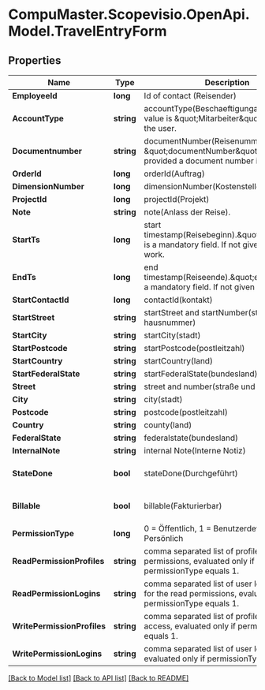 
# CompuMaster.Scopevisio.OpenApi.Model.TravelEntryForm

## Properties

Name | Type | Description | Notes
------------ | ------------- | ------------- | -------------
**EmployeeId** | **long** | Id of contact (Reisender) | 
**AccountType** | **string** | accountType(Beschaeftigungart). Default value is \&quot;Mitarbeiter\&quot; if not set by the user.  | [optional] 
**Documentnumber** | **string** | documentNumber(Reisenummer). \&quot;documentNumber\&quot; if not provided a document number is generated.  | [optional] 
**OrderId** | **long** | orderId(Auftrag) | [optional] 
**DimensionNumber** | **long** | dimensionNumber(Kostenstelle) | [optional] 
**ProjectId** | **long** | projectId(Projekt) | [optional] 
**Note** | **string** | note(Anlass der Reise). | [optional] 
**StartTs** | **long** | start timestamp(Reisebeginn).\&quot;startTs\&quot; is a mandatory field. If not given it is not work. | 
**EndTs** | **long** | end timestamp(Reiseende).\&quot;endTs\&quot; is a mandatory field. If not given it is not work. | 
**StartContactId** | **long** | contactId(kontakt) | [optional] 
**StartStreet** | **string** | startStreet and startNumber(straße und hausnummer) | [optional] 
**StartCity** | **string** | startCity(stadt) | [optional] 
**StartPostcode** | **string** | startPostcode(postleitzahl) | [optional] 
**StartCountry** | **string** | startCountry(land) | [optional] 
**StartFederalState** | **string** | startFederalState(bundesland) | [optional] 
**Street** | **string** | street and number(straße und Hausnummer) | [optional] 
**City** | **string** | city(stadt) | [optional] 
**Postcode** | **string** | postcode(postleitzahl) | [optional] 
**Country** | **string** | county(land) | [optional] 
**FederalState** | **string** | federalstate(bundesland) | [optional] 
**InternalNote** | **string** | internal Note(Interne Notiz) | [optional] 
**StateDone** | **bool** | stateDone(Durchgeführt) | [optional] [default to false]
**Billable** | **bool** | billable(Fakturierbar) | [optional] [default to false]
**PermissionType** | **long** | 0 &#x3D; Öffentlich, 1 &#x3D; Benutzerdefiniert, 2 &#x3D; Persönlich | [optional] 
**ReadPermissionProfiles** | **string** | comma separated list of profiles for the read permissions, evaluated only if permissionType equals 1. | [optional] 
**ReadPermissionLogins** | **string** | comma separated list of user login emails for the read permissions, evaluated only if permissionType equals 1. | [optional] 
**WritePermissionProfiles** | **string** | comma separated list of profiles for full access, evaluated only if permissionType equals 1. | [optional] 
**WritePermissionLogins** | **string** | comma separated list of user login emails, evaluated only if permissionType equals 1. | [optional] 

[[Back to Model list]](../README.md#documentation-for-models)
[[Back to API list]](../README.md#documentation-for-api-endpoints)
[[Back to README]](../README.md)

